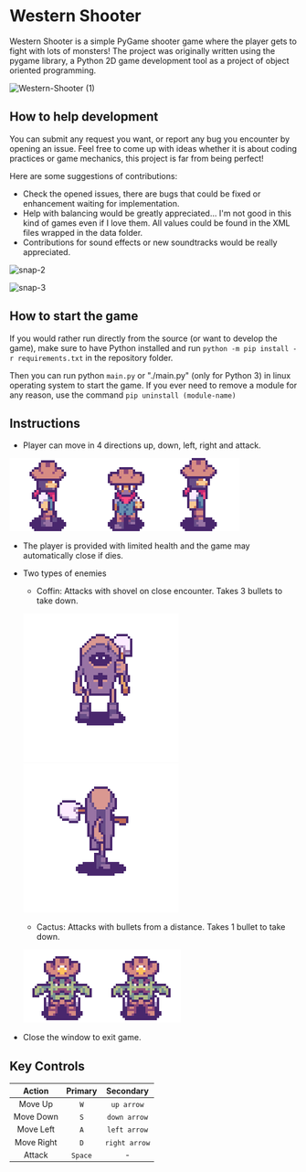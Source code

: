 # Western Shooter

Western Shooter is a simple PyGame shooter game where the player gets to fight with lots of monsters! The project was originally written using the pygame library, a Python 2D game development tool as a project of object oriented programming.

![Western-Shooter (1)](https://user-images.githubusercontent.com/98907729/229298568-bf4723e4-5aae-4873-8914-4e9182e39911.gif)

## How to help development

You can submit any request you want, or report any bug you encounter by opening an issue.
Feel free to come up with ideas whether it is about coding practices or game mechanics, this project is far from being perfect!

Here are some suggestions of contributions:

- Check the opened issues, there are bugs that could be fixed or enhancement waiting for implementation.
- Help with balancing would be greatly appreciated... I'm not good in this kind of games even if I love them. All values could be found in the XML files wrapped in the data folder.
- Contributions for sound effects or new soundtracks would be really appreciated.

![snap-2](https://user-images.githubusercontent.com/98907729/229296213-4d7cf498-1150-4f0e-8b57-9e1fe8e2f37c.png)

![snap-3](https://user-images.githubusercontent.com/98907729/229296216-96a97a92-835a-4e77-b503-1ec025441220.png)

## How to start the game

If you would rather run directly from the source (or want to develop the game), make sure to have Python installed and run `python -m pip install -r requirements.txt` in the repository folder.

Then you can run python `main.py` or "./main.py" (only for Python 3) in linux operating system to start the game.
If you ever need to remove a module for any reason, use the command `pip uninstall (module-name)`

## Instructions

- Player can move in 4 directions up, down, left, right and attack.

![Alt text](snapshots/right.gif)![Alt text](snapshots/down.gif)![Alt text](snapshots/rattack.gif)

- The player is provided with limited health and the game may automatically close if dies.
- Two types of enemies
  - Coffin: Attacks with shovel on close encounter. Takes 3 bullets to take down.
  
  ![Alt text](snapshots/coffin-down.gif)![Alt text](snapshots/coffin-right-attack.gif)

  - Cactus: Attacks with bullets from a distance. Takes 1 bullet to take down.

  ![Alt text](snapshots/cactus-down.gif)![Alt text](snapshots/cactus-down-attack.gif)
- Close the window to exit game.

## Key Controls

|Action|Primary|Secondary|
|:-:|:-:|:-:|
|Move Up|`W`|`up arrow`|
|Move Down|`S`|`down arrow`|
|Move Left|`A`|`left arrow`|
|Move Right|`D`|`right arrow`|
|Attack|`Space`|-|

